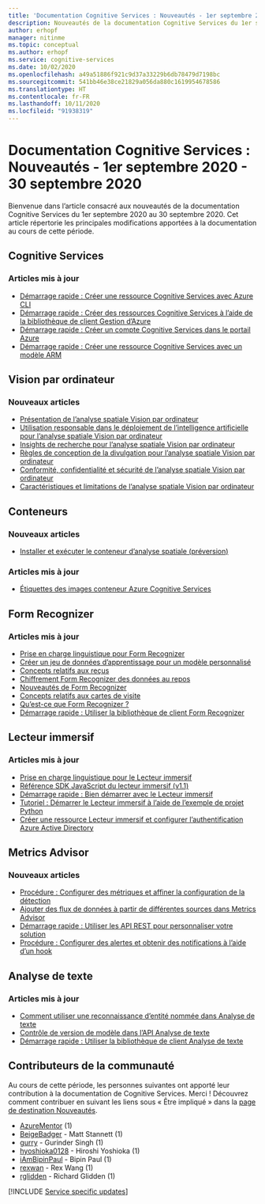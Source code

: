 ```yaml
---
title: 'Documentation Cognitive Services : Nouveautés - 1er septembre 2020 - 30 septembre 2020'
description: Nouveautés de la documentation Cognitive Services du 1er septembre 2020 au 30 septembre 2020.
author: erhopf
manager: nitinme
ms.topic: conceptual
ms.author: erhopf
ms.service: cognitive-services
ms.date: 10/02/2020
ms.openlocfilehash: a49a51886f921c9d37a33229b6db78479d7198bc
ms.sourcegitcommit: 541bb46e38ce21829a056da880c1619954678586
ms.translationtype: HT
ms.contentlocale: fr-FR
ms.lasthandoff: 10/11/2020
ms.locfileid: "91938319"
---
```

# <a name="cognitive-services-docs-whats-new-for-september-1-2020---september-30-2020"></a>Documentation Cognitive Services : Nouveautés - 1er septembre 2020 - 30 septembre 2020

Bienvenue dans l’article consacré aux nouveautés de la documentation Cognitive Services du 1er septembre 2020 au 30 septembre 2020. Cet article répertorie les principales modifications apportées à la documentation au cours de cette période.

## <a name="cognitive-services"></a>Cognitive Services

### <a name="updated-articles"></a>Articles mis à jour

- [Démarrage rapide : Créer une ressource Cognitive Services avec Azure CLI](cognitive-services-apis-create-account-cli.md)
- [Démarrage rapide : Créer des ressources Cognitive Services à l’aide de la bibliothèque de client Gestion d’Azure](cognitive-services-apis-create-account-client-library.md)
- [Démarrage rapide : Créer un compte Cognitive Services dans le portail Azure](cognitive-services-apis-create-account.md)
- [Démarrage rapide : Créer une ressource Cognitive Services avec un modèle ARM](create-account-resource-manager-template.md)

## <a name="computer-vision"></a>Vision par ordinateur

### <a name="new-articles"></a>Nouveaux articles

- [Présentation de l’analyse spatiale Vision par ordinateur](https://docs.microsoft.com/legal/cognitive-services/computer-vision/intro-to-spatial-analysis-public-preview?context=/azure/cognitive-services/Computer-vision/context/context)
- [Utilisation responsable dans le déploiement de l’intelligence artificielle pour l’analyse spatiale Vision par ordinateur](https://docs.microsoft.com/legal/cognitive-services/computer-vision/responsible-use-deployment?context=/azure/cognitive-services/Computer-vision/context/context)
- [Insights de recherche pour l’analyse spatiale Vision par ordinateur](https://docs.microsoft.com/legal/cognitive-services/computer-vision/research-insights?context=/azure/cognitive-services/Computer-vision/context/context)
- [Règles de conception de la divulgation pour l’analyse spatiale Vision par ordinateur](https://docs.microsoft.com/legal/cognitive-services/computer-vision/disclosure-design?context=/azure/cognitive-services/Computer-vision/context/context)
- [Conformité, confidentialité et sécurité de l’analyse spatiale Vision par ordinateur](https://docs.microsoft.com/legal/cognitive-services/computer-vision/compliance-privacy-security-2?context=/azure/cognitive-services/Computer-vision/context/context)
- [Caractéristiques et limitations de l’analyse spatiale Vision par ordinateur](https://docs.microsoft.com/legal/cognitive-services/computer-vision/accuracy-and-limitations?context=/azure/cognitive-services/Computer-vision/context/context)

## <a name="containers"></a>Conteneurs

### <a name="new-articles"></a>Nouveaux articles

- [Installer et exécuter le conteneur d’analyse spatiale (préversion)](https://docs.microsoft.com/azure/cognitive-services/computer-vision/spatial-analysis-container?tabs=azure-stack-edge)

### <a name="updated-articles"></a>Articles mis à jour

- [Étiquettes des images conteneur Azure Cognitive Services](https://docs.microsoft.com/azure/cognitive-services/containers/container-image-tags)

## <a name="form-recognizer"></a>Form Recognizer

### <a name="updated-articles"></a>Articles mis à jour

- [Prise en charge linguistique pour Form Recognizer](https://docs.microsoft.com/azure/cognitive-services/form-recognizer/language-support)
- [Créer un jeu de données d’apprentissage pour un modèle personnalisé](https://docs.microsoft.com/azure/cognitive-services/form-recognizer/build-training-data-set)
- [Concepts relatifs aux reçus](https://docs.microsoft.com/azure/cognitive-services/form-recognizer/concept-receipts)
- [Chiffrement Form Recognizer des données au repos](https://docs.microsoft.com/azure/cognitive-services/form-recognizer/form-recognizer-encryption-of-data-at-rest)
- [Nouveautés de Form Recognizer](https://docs.microsoft.com/azure/cognitive-services/form-recognizer/whats-new)
- [Concepts relatifs aux cartes de visite](https://docs.microsoft.com/azure/cognitive-services/form-recognizer/concept-business-cards)
- [Qu’est-ce que Form Recognizer ?](https://docs.microsoft.com/azure/cognitive-services/form-recognizer/overview)
- [Démarrage rapide : Utiliser la bibliothèque de client Form Recognizer](https://docs.microsoft.com/azure/cognitive-services/form-recognizer/quickstarts/client-library)

## <a name="immersive-reader"></a>Lecteur immersif

### <a name="updated-articles"></a>Articles mis à jour

- [Prise en charge linguistique pour le Lecteur immersif](https://docs.microsoft.com/azure/cognitive-services/immersive-reader/language-support)
- [Référence SDK JavaScript du lecteur immersif (v1.1)](https://docs.microsoft.com/azure/cognitive-services/immersive-reader/reference)
- [Démarrage rapide : Bien démarrer avec le Lecteur immersif](https://docs.microsoft.com/azure/cognitive-services/immersive-reader/quickstarts/client-libraries)
- [Tutoriel : Démarrer le Lecteur immersif à l’aide de l’exemple de projet Python](https://docs.microsoft.com/azure/cognitive-services/immersive-reader/tutorial-python)
- [Créer une ressource Lecteur immersif et configurer l’authentification Azure Active Directory](https://docs.microsoft.com/azure/cognitive-services/immersive-reader/how-to-create-immersive-reader)

## <a name="metrics-advisor"></a>Metrics Advisor

### <a name="new-articles"></a>Nouveaux articles

- [Procédure : Configurer des métriques et affiner la configuration de la détection](https://docs.microsoft.com/azure/cognitive-services/metrics-advisor/how-tos/configure-metrics)
- [Ajouter des flux de données à partir de différentes sources dans Metrics Advisor](/azure/cognitive-services/metrics-advisor/data-feeds-from-different-sources)
- [Démarrage rapide : Utiliser les API REST pour personnaliser votre solution](https://docs.microsoft.com/azure/cognitive-services/metrics-advisor/quickstarts/rest-api)
- [Procédure : Configurer des alertes et obtenir des notifications à l’aide d’un hook](https://docs.microsoft.com/azure/cognitive-services/metrics-advisor/how-tos/alerts)

## <a name="text-analytics"></a>Analyse de texte

### <a name="updated-articles"></a>Articles mis à jour

- [Comment utiliser une reconnaissance d’entité nommée dans Analyse de texte](https://docs.microsoft.com/azure/cognitive-services/text-analytics/how-tos/text-analytics-how-to-entity-linking)
- [Contrôle de version de modèle dans l’API Analyse de texte](https://docs.microsoft.com/azure/cognitive-services/text-analytics/concepts/model-versioning)
- [Démarrage rapide : Utiliser la bibliothèque de client Analyse de texte](https://docs.microsoft.com/azure/cognitive-services/text-analytics/quickstarts/text-analytics-sdk)

## <a name="community-contributors"></a>Contributeurs de la communauté

Au cours de cette période, les personnes suivantes ont apporté leur contribution à la documentation de Cognitive Services. Merci ! Découvrez comment contribuer en suivant les liens sous « Être impliqué » dans la [page de destination Nouveautés](index.yml).

- [AzureMentor](https://github.com/AzureMentor) (1)
- [BeigeBadger](https://github.com/BeigeBadger) - Matt Stannett (1)
- [gurry](https://github.com/gurry) - Gurinder Singh (1)
- [hyoshioka0128](https://github.com/hyoshioka0128) - Hiroshi Yoshioka (1)
- [iAmBipinPaul](https://github.com/iAmBipinPaul) - Bipin Paul (1)
- [rexwan](https://github.com/rexwan) - Rex Wang (1)
- [rglidden](https://github.com/rglidden) - Richard Glidden (1)

[!INCLUDE [Service specific updates](./includes/service-specific-updates.md)]
